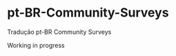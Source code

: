 pt-BR-Community-Surveys
=======================

Tradução pt-BR  Community Surveys

Working in progress
